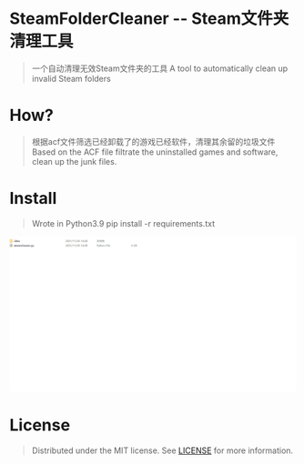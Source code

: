 # SteamFolderCleaner -- Steam文件夹清理工具
>一个自动清理无效Steam文件夹的工具
> A tool to automatically clean up invalid Steam folders

# How?
> 根据acf文件筛选已经卸载了的游戏已经软件，清理其余留的垃圾文件
> Based on the ACF file filtrate the uninstalled games and software, clean up the junk files.

# Install
> Wrote in Python3.9
> pip install -r requirements.txt

![images](https://raw.githubusercontent.com/Undefined-Index/SteamFolderCleaner/main/intro.gif)

# License
> Distributed under the MIT license. See [LICENSE](https://github.com/Undefined-Index/SteamFolderCleaner/blob/main/LICENSE) for more information.

